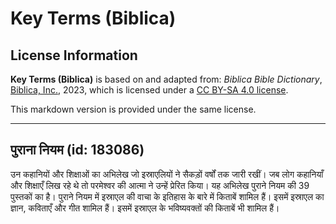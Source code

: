 # Key Terms (Biblica)

## License Information

**Key Terms (Biblica)** is based on and adapted from: _Biblica Bible Dictionary_, [Biblica, Inc.](https://www.biblica.com/), 2023, which is licensed under a [CC BY-SA 4.0 license](https://creativecommons.org/licenses/by-sa/4.0/legalcode.en).

This markdown version is provided under the same license.



--------------------------------

## पुराना नियम (id: 183086)

उन कहानियों और शिक्षाओं का अभिलेख जो इस्राएलियों ने सैकड़ों वर्षों तक जारी रखीं। जब लोग कहानियाँ और शिक्षाएँ लिख रहे थे तो परमेश्वर की आत्मा ने उन्हें प्रेरित किया। यह अभिलेख पुराने नियम की 39 पुस्तकों का है। पुराने नियम में इस्राएल की वाचा के इतिहास के बारे में किताबें शामिल हैं। इसमें इस्राएल का ज्ञान, कविताएँ और गीत शामिल हैं। इसमें इस्राएल के भविष्यवक्तों की किताबें भी शामिल हैं।


